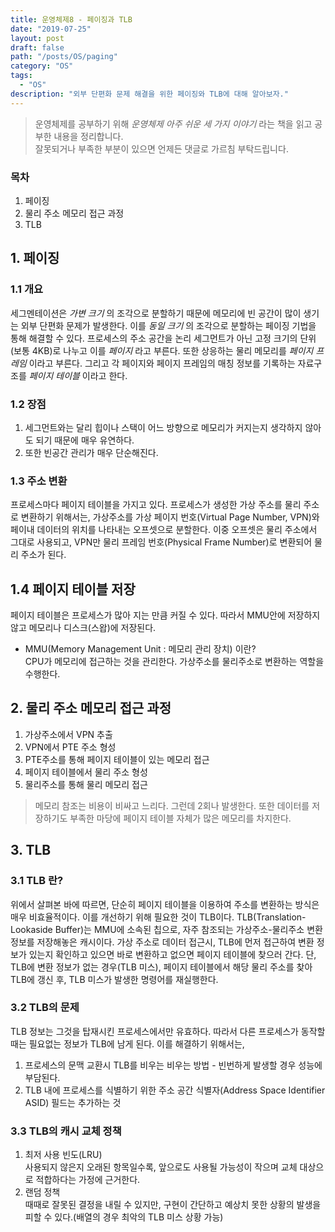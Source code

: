 ```yaml
---
title: 운영체제8 - 페이징과 TLB
date: "2019-07-25"
layout: post
draft: false
path: "/posts/OS/paging"
category: "OS"
tags:
  - "OS"
description: "외부 단편화 문제 해결을 위한 페이징와 TLB에 대해 알아보자."
---
```


> 운영체제를 공부하기 위해 *운영체제 아주 쉬운 세 가지 이야기* 라는 책을 읽고 공부한 내용을 정리합니다.  
> 잘못되거나 부족한 부분이 있으면 언제든 댓글로 가르침 부탁드립니다.


### 목차
1. 페이징
2. 물리 주소 메모리 접근 과정
3. TLB
  
  
## 1. 페이징
### 1.1 개요
세그멘테이션은 *가변 크기* 의 조각으로 분할하기 때문에 메모리에 빈 공간이 많이 생기는 외부 단편화 문제가 발생한다. 이를 *동일 크기* 의 조각으로 분할하는 페이징 기법을 통해 해결할 수 있다. 프로세스의 주소 공간을 논리 세그먼트가 아닌 고정 크기의 단위(보통 4KB)로 나누고 이를 *페이지* 라고 부른다. 또한 상응하는 물리 메모리를 *페이지 프레임* 이라고 부른다. 그리고 각 페이지와 페이지 프레임의 매칭 정보를 기록하는 자료구조를 *페이지 테이블* 이라고 한다.

### 1.2 장점
1. 세그먼트와는 달리 힙이나 스택이 어느 방향으로 메모리가 커지는지 생각하지 않아도 되기 때문에 매우 유연하다.
2. 또한 빈공간 관리가 매우 단순해진다.

### 1.3 주소 변환
프로세스마다 페이지 테이블을 가지고 있다.
프로세스가 생성한 가상 주소를 물리 주소로 변환하기 위해서는,
가상주소를 가상 페이지 번호(Virtual Page Number, VPN)와 페이내 데이터의 위치를 나타내는 오프셋으로 분할한다.
이중 오프셋은 물리 주소에서 그대로 사용되고, VPN만 물리 프레임 번호(Physical Frame Number)로 변환되어 물리 주소가 된다.

## 1.4 페이지 테이블 저장
페이지 테이블은 프로세스가 많아 지는 만큼 커질 수 있다. 따라서 MMU안에 저장하지 않고 메모리나 디스크(스왑)에 저장된다.
  
* MMU(Memory Management Unit : 메모리 관리 장치) 이란?  
CPU가 메모리에 접근하는 것을 관리한다. 가상주소를 물리주소로 변환하는 역할을 수행한다.



## 2. 물리 주소 메모리 접근 과정
1. 가상주소에서 VPN 추출
2. VPN에서 PTE 주소 형성
3. PTE주소를 통해 페이지 테이블이 있는 메모리 접근
4. 페이지 테이블에서 물리 주소 형성
5. 물리주소를 통해 물리 메모리 접근
> 메모리 참조는 비용이 비싸고 느리다. 그런데 2회나 발생한다. 또한 데이터를 저장하기도 부족한 마당에 페이지 테이블 자체가 많은 메모리를 차지한다.


## 3. TLB
### 3.1 TLB 란?
위에서 살펴본 바에 따르면, 단순히 페이지 테이블을 이용하여 주소를 변환하는 방식은 매우 비효율적이다. 이를 개선하기 위해 필요한 것이 TLB이다.
TLB(Translation-Lookaside Buffer)는 MMU에 소속된 칩으로, 자주 참조되는 가상주소-물리주소 변환 정보를 저장해놓은 캐시이다.
가상 주소로 데이터 접근시, TLB에 먼저 접근하여 변환 정보가 있는지 확인하고 있으면 바로 변환하고 없으면 페이지 테이블에 찾으러 간다.
단, TLB에 변환 정보가 없는 경우(TLB 미스), 페이지 테이블에서 해당 물리 주소를 찾아 TLB에 갱신 후, TLB 미스가 발생한 명령어를 재실행한다.

### 3.2 TLB의 문제
TLB 정보는 그것을 탑재시킨 프로세스에서만 유효하다. 따라서 다른 프로세스가 동작할 때는 필요없는 정보가 TLB에 남게 된다.
이를 해결하기 위해서는,
1. 프로세스의 문맥 교환시 TLB를 비우는 비우는 방법 - 빈번하게 발생할 경우 성능에 부담된다.
2. TLB 내에 프로세스를 식별하기 위한 주소 공간 식별자(Address Space Identifier ASID) 필드는 추가하는 것

### 3.3 TLB의 캐시 교체 정책
1. 최저 사용 빈도(LRU)  
사용되지 않은지 오래된 항목일수록, 앞으로도 사용될 가능성이 작으며 교체 대상으로 적합하다는 가정에 근거한다.
2. 랜덤 정책  
때때로 잘못된 결정을 내릴 수 있지만, 구현이 간단하고 예상치 못한 상황의 발생을 피할 수 있다.(배열의 경우 최악의 TLB 미스 상황 가능)
